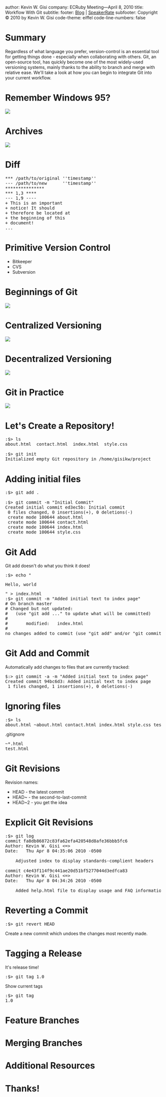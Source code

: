 author: Kevin W. Gisi
company: ECRuby Meeting&mdash;April 8, 2010
title: Workflow With Git
subtitle:
footer: <a href='http://www.kevingisi.com'>Blog</a> | <a href='http://speakerrate.com/talks/2948-workflow-with-git'>SpeakerRate</a>
subfooter: Copyright &copy; 2010 by Kevin W. Gisi
code-theme: eiffel
code-line-numbers: false

# Summary

Regardless of what language you prefer, version-control is an essential tool for getting things done - especially when collaborating with others. Git, an open-source tool, has quickly become one of the most widely-used versioning systems, mainly thanks to the ability to branch and merge with relative ease. We'll take a look at how you can begin to integrate Git into your current workflow.

# Remember Windows 95?
<img src='http://upload.wikimedia.org/wikipedia/commons/3/3b/Windows_9X_BSOD.png'/>

# Archives
<img src='http://upload.wikimedia.org/wikipedia/commons/0/03/Rathaus_Koepenick_-_Safe.jpg'/>

# Diff
<pre>
*** /path/to/original ''timestamp''
--- /path/to/new      ''timestamp''
***************
*** 1,3 ****
--- 1,9 ----
+ This is an important
+ notice! It should
+ therefore be located at
+ the beginning of this
+ document!
...
</pre>

# Primitive Version Control
- Bitkeeper
- CVS
- Subversion

# Beginnings of Git
<img src='http://upload.wikimedia.org/wikipedia/commons/6/69/Linus_Torvalds.jpeg'/>

# Centralized Versioning
<img src='http://media.pragprog.com/titles/tsgit/images/repo-centralized2.png'/>

# Decentralized Versioning
<img src='http://media.pragprog.com/titles/tsgit/images/repo-distributed2.png'/>

# Git in Practice
<img src='http://media.pragprog.com/titles/tsgit/images/repo-shared-simple.png'/>

# Let's Create a Repository!
<pre>
:$> ls
about.html  contact.html  index.html  style.css

:$> git init
Initialized empty Git repository in /home/gisikw/project
</pre>

# Adding initial files
<pre>
:$> git add .

:$> git commit -m "Initial Commit"
Created initial commit ed3ec5b: Initial commit
 0 files changed, 0 insertions(+), 0 deletions(-)
 create mode 100644 about.html
 create mode 100644 contact.html
 create mode 100644 index.html
 create mode 100644 style.css
</pre>

# Git Add
Git add doesn't do what you think it does!
<pre>
:$> echo "<p>Hello, world</p>" > index.html
:$> git commit -m "Added initial text to index page"
# On branch master
# Changed but not updated:
#   (use "git add <file>..." to update what will be committed)
#
#       modified:   index.html
#
no changes added to commit (use "git add" and/or "git commit -a")
</pre>

# Git Add and Commit
Automatically add changes to files that are currently tracked:
<pre>
$:> git commit -a -m "Added initial text to index page"
Created commit 94bc6d3: Added initial text to index page
 1 files changed, 1 insertions(+), 0 deletions(-)
</pre>

# Ignoring files
<pre>
:$> ls
about.html ~about.html contact.html index.html style.css test.html
</pre>

.gitignore
<pre>
~*.html
test.html
</pre>

# Git Revisions

Revision names:
- HEAD - the latest commit
- HEAD~ - the second-to-last-commit
- HEAD~2 - you get the idea

# Explicit Git Revisions
<pre>
:$> git log
commit fa8db86872c83fa62efa420548d8afe36bbb5fc6
Author: Kevin W. Gisi <=>
Date:   Thu Apr 8 04:35:06 2010 -0500

    Adjusted index to display standards-complient headers

commit c4e43f114f9c441ae20d51bf5277044d3edfca83
Author: Kevin W. Gisi <=>
Date:   Thu Apr 8 04:34:26 2010 -0500

    Added help.html file to display usage and FAQ information
</pre>

# Reverting a Commit
<pre>
:$> git revert HEAD
</pre>
Create a new commit which undoes the changes most recently made.

# Tagging a Release
It's release time!
<pre>
:$> git tag 1.0
</pre>

Show current tags
<pre>
:$> git tag
1.0
</pre>

# Feature Branches

# Merging Branches

# Additional Resources

# Thanks!

